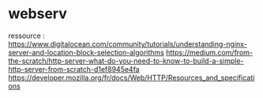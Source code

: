 # webserv

ressource :
https://www.digitalocean.com/community/tutorials/understanding-nginx-server-and-location-block-selection-algorithms
https://medium.com/from-the-scratch/http-server-what-do-you-need-to-know-to-build-a-simple-http-server-from-scratch-d1ef8945e4fa
https://developer.mozilla.org/fr/docs/Web/HTTP/Resources_and_specifications
